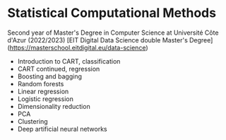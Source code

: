 # Statistical Computational Methods
Second year of Master's Degree in Computer Science at Université Côte d'Azur (2022/2023) 
[EIT Digital Data Science double Master's Degree] (https://masterschool.eitdigital.eu/data-science)

- Introduction to CART, classification
- CART continued, regression 
- Boosting and bagging 
- Random forests 
- Linear regression
- Logistic regression
- Dimensionality reduction 
- PCA
- Clustering
- Deep artificial neural networks